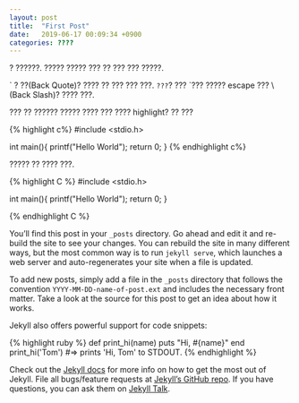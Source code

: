 ```yaml
---
layout: post
title:  "First Post"
date:   2019-06-17 00:09:34 +0900
categories: ????
---
```


? ??????. ????? ????? ??? ?? ??? ??? ?????.

\` ? ??(Back Quote)? ???? ?? ??? ??? ???. `???`?
??? \`??? ????? escape ??? \ (Back Slash)? ???? ???.

??? ?? ?????? ????? ???? ??? ???? highlight? ?? ???

\{\% highlight c\%\}
\#include <stdio.h>

int main(){
  printf("Hello World");
  return 0;
}
\{\% endhighlight c\%\}

????? ?? ???? ???.


{% highlight C %}
#include <stdio.h>

int main(){
  printf("Hello World");
  return 0;
}

{% endhighlight C %}


You’ll find this post in your `_posts` directory. Go ahead and edit it and re-build the site to see your changes. You can rebuild the site in many different ways, but the most common way is to run `jekyll serve`, which launches a web server and auto-regenerates your site when a file is updated.

To add new posts, simply add a file in the `_posts` directory that follows the convention `YYYY-MM-DD-name-of-post.ext` and includes the necessary front matter. Take a look at the source for this post to get an idea about how it works.

Jekyll also offers powerful support for code snippets:

{% highlight ruby %}
def print_hi(name)
  puts "Hi, #{name}"
end
print_hi('Tom')
#=> prints 'Hi, Tom' to STDOUT.
{% endhighlight %}

Check out the [Jekyll docs][jekyll-docs] for more info on how to get the most out of Jekyll. File all bugs/feature requests at [Jekyll’s GitHub repo][jekyll-gh]. If you have questions, you can ask them on [Jekyll Talk][jekyll-talk].

[jekyll-docs]: https://jekyllrb.com/docs/home
[jekyll-gh]:   https://github.com/jekyll/jekyll
[jekyll-talk]: https://talk.jekyllrb.com/
